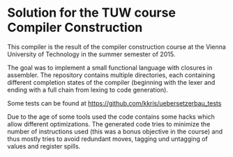 # Solution for the TUW course Compiler Construction

This compiler is the result of the compiler construction course at the Vienna University of Technology in the summer semester of 2015.

The goal was to implement a small functional language with closures in assembler. The repository contains multiple directories, 
each containing different completion states of the compiler (beginning with the lexer and ending with a full chain from lexing to code generation).

Some tests can be found at https://github.com/kkris/uebersetzerbau_tests

Due to the age of some tools used the code contains some hacks which allow different optimizations. 
The generated code tries to minimize the number of instructions used (this was a bonus objective in the course) and thus mostly
tries to avoid redundant moves, tagging und untagging of values and register spills.
